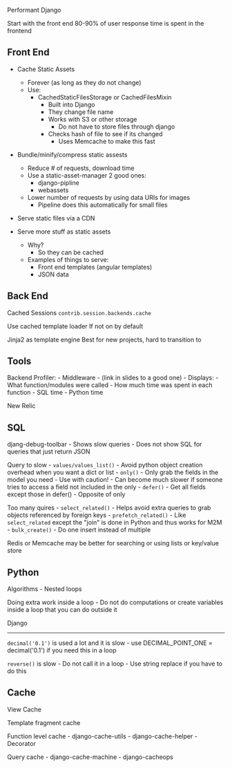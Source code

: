 Performant Django


Start with the front end
80-90% of user response time is spent in the frontend


Front End
---------

* Cache Static Assets 
    * Forever (as long as they do not change)
    * Use:
        - CachedStaticFilesStorage or CachedFilesMixin
            - Built into Django
            - They change file name
            - Works with S3 or other storage
                - Do not have to store files through django
            - Checks hash of file to see if its changed
                - Uses Memcache to make this fast

* Bundle/minify/compress static assests
    * Reduce # of requests, download time
    * Use a static-asset-manager 2 good ones:
        - django-pipline
        - webassets
    * Lower number of requests by using data URIs for images
        - Pipeline does this automatically for small files

* Serve static files via a CDN
    
* Serve more stuff as static assets
    * Why?
        - So they can be cached
    * Examples of things to serve:
        - Front end templates (angular templates)
        - JSON data


Back End
--------

Cached Sessions
    `contrib.session.backends.cache`

Use cached template loader
    If not on by default

Jinja2 as template engine
    Best for new projects, hard to transition to 


Tools
-----

Backend Profiler:
    - Middleware
    - (link in slides to a good one)
    - Displays: 
        - What function/modules were called
        - How much time was spent in each function
        - SQL time
        - Python time

New Relic


SQL
---

djang-debug-toolbar
    - Shows slow queries
    - Does not show SQL for queries that just return JSON
    
Query to slow
    - `values/values_list()`
        - Avoid python object creation overhead when you want a dict or list
    - `only()`
        - Only grab the fields in the model you need
        - Use with caution!
            - Can become much slower if someone tries to access a field not included in the only
    - `defer()`
        - Get all fields except those in defer()
        - Opposite of only

Too many quires
    - `select_related()`
        - Helps avoid extra queries to grab objects referenced by foreign keys
    - `prefetch_related()`
        - Like `select_related` except the "join" is done in Python and thus works for M2M
    - `bulk_create()`
        - Do one insert instead of multiple

Redis or Memcache may be better for searching or using lists or key/value store


Python
------

Algorithms
    - Nested loops

Doing extra work inside a loop
    - Do not do computations or create variables inside a loop that you can do outside it


Django
______

`decimal('0.1')` is used a lot and it is slow
    - use DECIMAL_POINT_ONE = decimal('0.1') if you need this in a loop

`reverse()` is slow
    - Do not call it in a loop
        - Use string replace if you have to do this


Cache
-----

View Cache

Template fragment cache

Function level cache
    - django-cache-utils
    - django-cache-helper
        - Decorator

Query cache
    - django-cache-machine
    - django-cacheops


